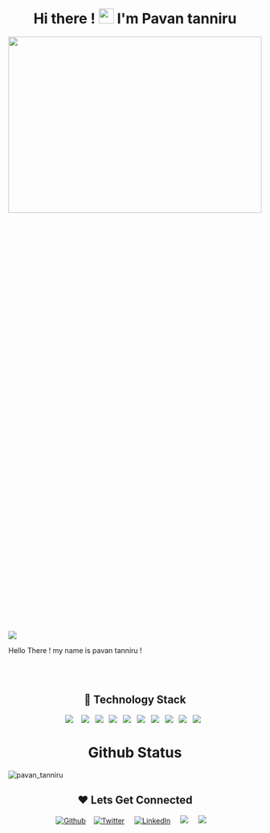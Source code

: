   <h1 align="center"> Hi there ! <img src="https://user-images.githubusercontent.com/42378118/110234147-e3259600-7f4e-11eb-95be-0c4047144dea.gif" width="30">  I'm Pavan tanniru </h1>
  
  <img width="100%" height="30%" src="https://media.giphy.com/media/QpVUMRUJGokfqXyfa1/giphy.gif">
  
   ![](https://komarev.com/ghpvc/?username=pavantanniru&color=blue)

Hello There ! my name is pavan tanniru ! 



<br>
<br>



  <h2 align="center"> 🔭 Technology Stack</h2>
<p align="center">
  <img src="https://img.shields.io/badge/node.js%20-%2343853D.svg?&style=for-the-badge&logo=node.js&logoColor=white" />&nbsp;&nbsp;&nbsp;
<!--   <img src="https://img.shields.io/badge/react%20-%2300D9FF.svg?&style=for-the-badge&logo=react&logoColor=white" />&nbsp;&nbsp;&nbsp; -->
  <img src="https://img.shields.io/badge/flask%20-%231572B6.svg?&style=for-the-badge&logo=flask&logoColor=white" />&nbsp;&nbsp;
<!--   <img src="https://img.shields.io/badge/django%20-%231572B6.svg?&style=for-the-badge&logo=django&logoColor=white" />&nbsp;&nbsp; -->
<!--   <img src="https://img.shields.io/badge/docker%20-%231572B6.svg?&style=for-the-badge&logo=docker&logoColor=white" />&nbsp;&nbsp;  -->
  <img src="https://img.shields.io/badge/javascript%20-%231572B6.svg?&style=for-the-badge&logo=javascript&logoColor=white" />&nbsp;&nbsp;
  <img src="https://img.shields.io/badge/mongodb%20-%231572B6.svg?&style=for-the-badge&logo=mongodb&logoColor=white" />&nbsp;&nbsp;
  <img src="https://img.shields.io/badge/mysql%20-%231572B6.svg?&style=for-the-badge&logo=mysql&logoColor=white" />&nbsp;&nbsp;
  <img src="https://img.shields.io/badge/python%20-%231572B6.svg?&style=for-the-badge&logo=python&logoColor=yellow" />&nbsp;&nbsp;
<!--   <img src="https://img.shields.io/badge/nginx%20-%231572B6.svg?&style=for-the-badge&logo=nginx&logoColor=red" />&nbsp;&nbsp; -->
  <img src="https://img.shields.io/badge/angular%20-%231572B6.svg?&style=for-the-badge&logo=angular&logoColor=white" />&nbsp;&nbsp;
<!--   <img src="https://img.shields.io/badge/travis%20-%231572B6.svg?&style=for-the-badge&logo=travis&logoColor=white" />&nbsp;&nbsp;
  <img src="https://img.shields.io/badge/neo4j%20-%231572B6.svg?&style=for-the-badge&logo=neo4j&logoColor=white" />&nbsp;&nbsp; -->
  <img src="https://img.shields.io/badge/tensorflow%20-%231572B6.svg?&style=for-the-badge&logo=tensorflow&logoColor=white" />&nbsp;&nbsp;
  <img src="https://img.shields.io/badge/heroku%20-%231572B6.svg?&style=for-the-badge&logo=heroku&logoColor=white" />&nbsp;&nbsp;
  <img src="https://img.shields.io/badge/git%20-%231572B6.svg?&style=for-the-badge&logo=git&logoColor=white" />&nbsp;&nbsp;
<!--   <img src="https://img.shields.io/badge/kubernetes%20-%231572B6.svg?&style=for-the-badge&logo=kubernetes&logoColor=white" />&nbsp;&nbsp;  -->
  
  
</p>
  <h1 align="center"> <i class="fas fa-user-tie"></i> Github Status</h1>
  
  <p align="center">

  <img src="https://github-readme-stats.vercel.app/api?username=pavantanniru&layout=compact&hide=html&theme=jolly" alt="pavan_tanniru" />&nbsp;&nbsp;&nbsp;&nbsp;
  
  </p>


   <h2 align="center">❤ Lets Get Connected </h2>
           
           
       
   
  
 <p align="center"><a href="https://github.com/pavantanniru"><img alt="Github" src="https://camo.githubusercontent.com/297212f5cfd71f14f1a774a22bfd24b24bfa996aa72f4d941f790c8606ca8f0d/68747470733a2f2f696d672e736869656c64732e696f2f62616467652f4769744875622d2532333132313030452e7376673f267374796c653d666f722d7468652d6261646765266c6f676f3d476974687562266c6f676f436f6c6f723d7768697465" data-canonical-src="https://img.shields.io/badge/GitHub-%2312100E.svg?&amp;style=for-the-badge&amp;logo=Github&amp;logoColor=white" style="max-width:100%;"></a>&nbsp;&nbsp;&nbsp;&nbsp;<a href="https://twitter.com/TanniruPavan" rel="nofollow"><img alt="Twitter" src="https://camo.githubusercontent.com/e1c2fd3bcd4ed13889ed78d1e814261a7cfbc79ae826198b7813850b15a8d956/68747470733a2f2f696d672e736869656c64732e696f2f62616467652f747769747465722d2532333144413146322e7376673f267374796c653d666f722d7468652d6261646765266c6f676f3d74776974746572266c6f676f436f6c6f723d7768697465" data-canonical-src="https://img.shields.io/badge/twitter-%231DA1F2.svg?&amp;style=for-the-badge&amp;logo=twitter&amp;logoColor=white" style="max-width:100%;"></a> &nbsp;&nbsp;&nbsp;&nbsp;<a href="https://www.linkedin.com/in/pavan-tanniru-59ab281a5/" rel="nofollow"><img alt="LinkedIn" src="https://camo.githubusercontent.com/a493f6833f99fb3c85788d6d9305e6b7a42b838e5ee5d138fd9a8214a7e77472/68747470733a2f2f696d672e736869656c64732e696f2f62616467652f6c696e6b6564696e2d2532333030373742352e7376673f267374796c653d666f722d7468652d6261646765266c6f676f3d6c696e6b6564696e266c6f676f436f6c6f723d7768697465" data-canonical-src="https://img.shields.io/badge/linkedin-%230077B5.svg?&amp;style=for-the-badge&amp;logo=linkedin&amp;logoColor=white" style="max-width:100%;"></a>&nbsp;&nbsp;&nbsp;&nbsp; 
  <a href="mailto:pa1tanniru1999@gmailcom?subject=Hello%20pavan,%20From%20Github"><img src="https://img.shields.io/badge/gmail-%23D14836.svg?&style=for-the-badge&logo=gmail&logoColor=white" /></a>&nbsp;&nbsp;&nbsp;&nbsp;
  <a href="https://www.instagram.com/pavan_tanniru/"><img src="https://img.shields.io/badge/instagram-%23D14836.svg?&style=for-the-badge&logo=instagram&logoColor=pink" /></a>&nbsp;&nbsp;&nbsp;&nbsp;
  
</p>
    
  <br>
   
  
   
   <br>
    
  
 
    
  
    
    
    
    
    
   
    
   
